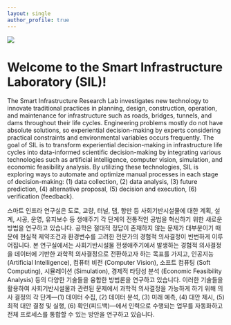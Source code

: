 ```yaml
---
layout: single
author_profile: true
---
```

![](/assets/images/ii.jpg)

# Welcome to the Smart Infrastructure Laboratory (SIL)!

The Smart Infrastructure Research Lab investigates new technology to innovate traditional practices in planning, design, construction, operation, and maintenance for infrastructure such as roads, bridges, tunnels, and dams throughout their life cycles. Engineering problems mostly do not have absolute solutions, so experiential decision-making by experts considering practical constraints and environmental variables occurs frequently. The goal of SIL is to transform experiential decision-making in infrastructure life cycles into data-informed scientific decision-making by integrating various technologies such as artificial intelligence, computer vision, simulation, and economic feasibility analysis. By utilizing these technologies, SIL is exploring ways to automate and optimize manual processes in each stage of decision-making: (1) data collection, (2) data analysis, (3) future prediction, (4) alternative proposal, (5) decision and execution, (6) verification (feedback).

스마트 인프라 연구실은 도로, 교량, 터널, 댐, 항만 등 사회기반시설물에 대한 계획, 설계, 시공, 운영, 유지보수 등 생애주기 각 단계의 전통적인 공법을 혁신하기 위한 새로운 방법을 연구하고 있습니다. 공학은 절대적 정답이 존재하지 않는 문제가 대부분이기 때문에 현실적 제약조건과 환경변수를 고려한 전문가의 경험적 의사결정이 빈번하게 이루어집니다. 본 연구실에서는 사회기반시설물 전생애주기에서 발생하는 경험적 의사결정을 데이터에 기반한 과학적 의사결정으로 전환하고자 하는 목표를 가지고, 인공지능 (Artificial Intelligence),	컴퓨터 비전 (Computer Vision), 소프트 컴퓨팅 (Soft Computing), 시뮬레이션 (Simulation), 경제적 타당성 분석 (Economic Feasibility Analysis) 등의 다양한 기술들을 융합한 방법론을 연구하고 있습니다. 이러한 기술들을 활용하여 사회기반시설물과 관련된 문제에서 과학적 의사결정을 가능하게 하기 위해 의사 결정의 각 단계—(1) 데이터 수집, (2) 데이터 분석, (3) 미래 예측, (4) 대안 제시, (5) 최적 대안 결정 및 실행, (6) 확인(피드백)—에서 인력으로 수행되는 업무를 자동화하고 전체 프로세스를 통합할 수 있는 방안을 연구하고 있습니다.
